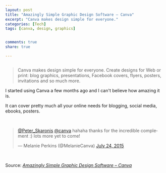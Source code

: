 ```yaml
---
layout: post
title: "Amazingly Simple Graphic Design Software – Canva"
excerpt: "Canva makes design simple for everyone."
categories: [Tech]
tags: [canva, design, graphics]


comments: true
share: true

---
```


<p><img src="{{ site.baseurl }}/images/canva_fb_cover.png" alt="" /></p>
<blockquote><p>Canva makes design simple for everyone. Create designs for Web or print: blog graphics, presentations, Facebook covers, flyers, posters, invitations and so much more.</p>
</blockquote>
<p>I started using Canva a few months ago and I can't believe how amazing it is.</p>
<p>It can cover pretty much all your online needs for blogging, social media, ebooks, posters.</p>
<p>&nbsp;</p>
<blockquote class="twitter-tweet" lang="en">
<p dir="ltr" lang="en"><a href="https://twitter.com/Peter_Skaronis">@Peter_Skaronis</a> <a href="https://twitter.com/canva">@canva</a> hahaha thanks for the incredible complement :) lots more yet to come!</p>
<p>— Melanie Perkins (@MelanieCanva) <a href="https://twitter.com/MelanieCanva/status/624566692018941957">July 24, 2015</a></p>
</blockquote>
<p><script src="//platform.twitter.com/widgets.js" async="" charset="utf-8"></script></p>
<p>&nbsp;</p>
<p>Source: <em><a href="https://www.canva.com/">Amazingly Simple Graphic Design Software – Canva</a></em></p>
